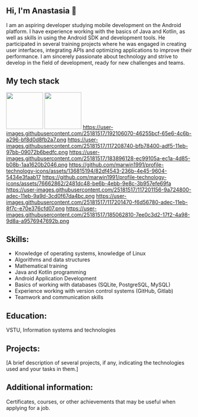 ## Hi, I'm Anastasia 👋

I am an aspiring developer studying mobile development on the Android platform. I have experience working with the basics of Java and Kotlin, as well as skills in using the Android SDK and development tools. He participated in several training projects where he was engaged in creating user interfaces, integrating APIs and optimizing applications to improve their performance. I am sincerely passionate about technology and strive to develop in the field of development, ready for new challenges and teams.

## My tech stack
<img src="https://user-images.githubusercontent.com/25181517/192106070-46255bcf-65e6-4c6b-a296-bf8d0d8fb2a7.png" width="100" /> <img src="https://user-images.githubusercontent.com/25181517/121405384-444d7300-c95d-11eb-959f-913020d3bf90.png" width="100" />
https://user-images.githubusercontent.com/25181517/192106070-46255bcf-65e6-4c6b-a296-bf8d0d8fb2a7.png
https://user-images.githubusercontent.com/25181517/117208740-bfb78400-adf5-11eb-97bb-09072b6bedfc.png
https://user-images.githubusercontent.com/25181517/183896128-ec99105a-ec1a-4d85-b08b-1aa1620b2046.png
https://github.com/marwin1991/profile-technology-icons/assets/136815194/82df4543-236b-4e45-9604-5434e3faab17
https://github.com/marwin1991/profile-technology-icons/assets/76662862/2481dc48-be6b-4ebb-9e8c-3b957efe69fa
https://user-images.githubusercontent.com/25181517/117201156-9a724800-adec-11eb-9a9d-3cd0f67da4bc.png
https://user-images.githubusercontent.com/25181517/117201470-f6d56780-adec-11eb-8f7c-e70e376cfd07.png
https://user-images.githubusercontent.com/25181517/185062810-7ee0c3d2-17f2-4a98-9d8a-a9576947692b.png

## Skills:
- Knowledge of operating systems, knowledge of Linux
- Algorithms and data structures
- Mathematical training
- Java and Kotlin programming
- Android Application Development
- Basics of working with databases (SQLite, PostgreSQL, MySQL)
- Experience working with version control systems (GitHub, Gitlab)
- Teamwork and communication skills

## Education:
VSTU, Information systems and technologies

## Projects:
[A brief description of several projects, if any, indicating the technologies used and your tasks in them.]

## Additional information:
Certificates, courses, or other achievements that may be useful when applying for a job.
